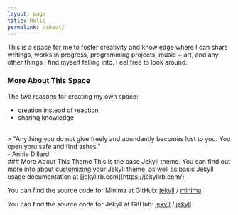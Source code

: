 ```yaml
---
layout: page
title: Hello
permalink: /about/
---
```


This is a space for me to foster creativity and knowledge where I can share writings, works in progress, programming projects, music + art, and any other things I find myself falling into. Feel free to look around.


### More About This Space
The two reasons for creating my own space:

- creation instead of reaction<br>
- sharing knowledge

<br>
> "Anything you do not give freely and abundantly becomes lost to you. You open yoru safe and find ashes."<br>
	- Annie Dillard 

<br>
### More About This Theme
This is the base Jekyll theme. You can find out more info about customizing your Jekyll theme, as well as basic Jekyll usage documentation at [jekyllrb.com](https://jekyllrb.com/)

You can find the source code for Minima at GitHub:
[jekyll][jekyll-organization] /
[minima](https://github.com/jekyll/minima)

You can find the source code for Jekyll at GitHub:
[jekyll][jekyll-organization] /
[jekyll](https://github.com/jekyll/jekyll)


[jekyll-organization]: https://github.com/jekyll

